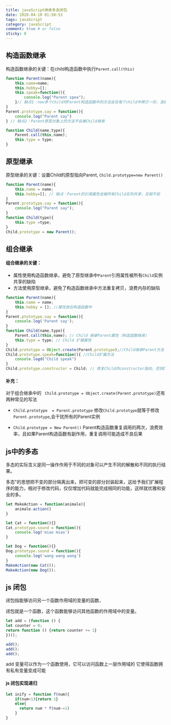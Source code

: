 ```yaml
---
title: javaScript继承多态闭包
date: 2020-04-10 01:50:53
tags: javaScript
category: javaScript
comment: true # or false
sticky: 8
---
```


## 构造函数继承

构造函数继承的关键：在child构造函数中执行`Parent.call(this)`


```js
function Parent(name){
    this.name=name;
    this.hobby=[];
    this.speak=function(){
        console.log("Parent spea");
    }// 缺点1：new多个child时Parent构造函数中的方法会在每个child中拷贝一份，浪费内存
}
Parent.prototype.say = function(){
    console.log("Parent say")
} // 缺点2：Parent原型对象上的方法不会被Child继承

function Child(name,type){
    Parent.call(this,name);
    this.type = type;
}
```
<!-- more -->


## 原型继承

原型继承的关键：设置Child的原型指向Parent, `Child.prototype=new Parent()`

```js
function Parent(name){
    this.name = name;
    this.hobby=[]; // 缺点：Parent的引用属性会被所有Child实列共享，互相干扰
}
Parent.prototype.say = function(){
    console.log("Parent say");
}
function Child(type){
    this.type =type;
}
Child.prototype = new Parent();
```

## 组合继承

#### 组合继承的关键：

* 属性使用构造函数继承，避免了原型继承中`Parent`引用属性被所有`Child`实例共享的缺陷
* 方法使用原型继承，避免了构造函数继承中方法重复拷贝，浪费内存的缺陷

```js 
function Parent(name){
    this.name = name;
    this.hobby = []; //属性放在构造函数中
}
Parent.ptototype.say = function(){
    console.log('Parent say');
}
function Child(name,type){
    Parent.call(this,name); // Child 继承Parent属性（构造函数继承）
    this.type = type; // Child 扩展属性
}
Child.prototype = Object.create(Parent.prototype);//Child继承Parent方法（原型继承）
Child.prototype.speak=function(){ //Child扩展方法
    console.logd("Child speak")
}
Child.prototype.constructor = Child; // 修复Child的constructor指向，否则Child的constructor会指向Parent
```

#### 补充：

对于组合继承中的 ` Child.prototype = Object.create(Parent.prototype)`还有两种常见的写法

* `Child.prototype  = Parent.prototype` 修改`Child.prototype`就等于修改`Parent.prototype`,会干扰所有的Parent实例

* `Child.prototype = New Parent()` Parent构造函数重复调用的两次，浪费效率，且如果Parent构造函数有副作用，重复调用可能造成不良后果



## js中的多态

多态的实际含义是同一操作作用于不同的对象可以产生不同的解散和不同的执行结果。  

多态"的思想把不变的部分隔离出来，把可变的部分封装起来，这给予我们扩展程序的能力，相对于修改代码，仅仅增加代码就能完成相同的功能，这样就优雅和安全的多。

```js 
let MakeAction = function(animale){
	animale.action()
}

let Cat = function(){}
Cat.prototype.sound = function(){
    console.log('miao miao')
}

let Dog = function(){}
Dog.prototype.sound = function(){
    console.log('wang wang wang')
}
MakeAction(new Cat());
MakeAction(new Dog());


```



## js 闭包

闭包指能够访问另一个函数作用域的变量的函数，

闭包就是一个函数，这个函数能够访问其他函数的作用域中的变量。

```js	
let add = (function () {
let counter = 0;
return function () {return counter += 1}
})();

add();
add();
add();
```

add 变量可以作为一个函数使用，它可以访问函数上一层作用域的 它使得函数拥有私有变量变成可能

#### js 闭包实现递归

```js 
let inify = function f(num){
    if(num<1){return 1}
    else{
      return num * f(num-=1)
    }
}
```

